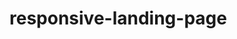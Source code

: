 # responsive-landing-page

[Check webpage here]: https://hassenh1.github.io/responsive-landing-page
